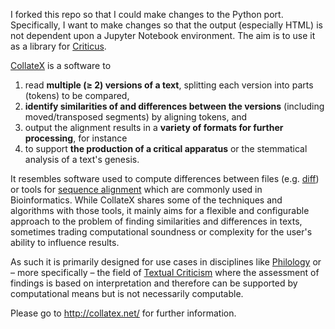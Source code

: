 I forked this repo so that I could make changes to the Python port. Specifically, I want to make changes so that the output (especially HTML) is not dependent upon a Jupyter Notebook environment. The aim is to use it as a library for [Criticus](https://github.com/d-flood/criticus/).

[CollateX](http://collatex.net/) is a software to

 1. read **multiple (≥ 2) versions of a text**, splitting each version into parts (tokens) to be compared,
 1. **identify similarities of and differences between the versions** (including moved/transposed segments) by aligning tokens, and
 1. output the alignment results in a **variety of formats for further processing**, for instance
 1. to support **the production of a critical apparatus** or the stemmatical analysis of a text's genesis.

It resembles software used to compute differences between files (e.g. [diff](http://en.wikipedia.org/wiki/Diff)) or tools for [sequence alignment](http://en.wikipedia.org/wiki/Sequence_alignment) which are commonly used in Bioinformatics. While CollateX shares some of the techniques and algorithms with those tools, it mainly aims for a flexible and configurable approach to the problem of finding similarities and differences in texts, sometimes trading computational soundness or complexity for the user's ability to influence results.

As such it is primarily designed for use cases in disciplines like [Philology](http://en.wikipedia.org/wiki/Philology) or – more specifically – the field of [Textual Criticism](http://en.wikipedia.org/wiki/Textual_criticism) where the assessment of findings is based on interpretation and therefore can be supported by computational means but is not necessarily computable.

Please go to <http://collatex.net/> for further information.
